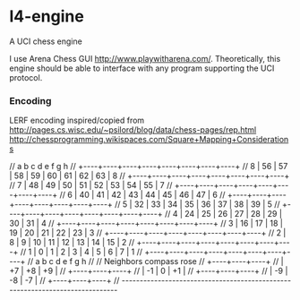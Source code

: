 l4-engine
=========

A UCI chess engine

I use Arena Chess GUI http://www.playwitharena.com/. Theoretically, this engine
should be able to interface with any program supporting the UCI protocol.


### Encoding ###
LERF encoding inspired/copied from
http://pages.cs.wisc.edu/~psilord/blog/data/chess-pages/rep.html
http://chessprogramming.wikispaces.com/Square+Mapping+Considerations

//        a    b    c    d    e    f    g    h
//      +----+----+----+----+----+----+----+----+
//    8 | 56 | 57 | 58 | 59 | 60 | 61 | 62 | 63 | 8
//      +----+----+----+----+----+----+----+----+
//    7 | 48 | 49 | 50 | 51 | 52 | 53 | 54 | 55 | 7
//      +----+----+----+----+----+----+----+----+
//    6 | 40 | 41 | 42 | 43 | 44 | 45 | 46 | 47 | 6
//      +----+----+----+----+----+----+----+----+
//    5 | 32 | 33 | 34 | 35 | 36 | 37 | 38 | 39 | 5
//      +----+----+----+----+----+----+----+----+
//    4 | 24 | 25 | 26 | 27 | 28 | 29 | 30 | 31 | 4
//      +----+----+----+----+----+----+----+----+
//    3 | 16 | 17 | 18 | 19 | 20 | 21 | 22 | 23 | 3
//      +----+----+----+----+----+----+----+----+
//    2 | 8  | 9  | 10 | 11 | 12 | 13 | 14 | 15 | 2
//      +----+----+----+----+----+----+----+----+
//    1 | 0  | 1  | 2  | 3  | 4  | 5  | 6  | 7  | 1
//      +----+----+----+----+----+----+----+----+
//        a    b    c    d    e    f    g    h
//
//  Neighbors compass rose
//      +----+----+----+
//      | +7 | +8 | +9 |
//      +----+----+----+
//      | -1 |  0 | +1 |
//      +----+----+----+
//      | -9 | -8 | -7 |
//      +----+----+----+
// -----------------------------------------------------------------------------
